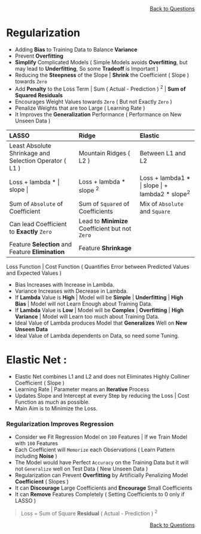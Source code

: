 <p align='right'><a align="right" href="https://github.com/KIRANKUMAR7296/Library/blob/main/Interview.md">Back to Questions</a></p>

# Regularization

- Adding **Bias** to Training Data to Balance **Variance**
- Prevent **Overfitting**
- **Simplify** Complicated Models ( Simple Models avoids **Overfitting**, but may lead to **Underfitting**, So some **Tradeoff** is Important )
- Reducing the **Steepness** of the Slope | **Shrink** the Coefficient ( Slope ) towards `Zero`
- Add **Penalty** to the Loss Term | Sum ( Actual - Prediction ) <sup>2</sup> | **Sum of Squared Residuals**
- Encourages Weight Values towards `Zero` ( But not Exactly `Zero` )
- Penalize Weights that are too Large ( Learning Rate )
- It Improves the **Generalization** Performance ( Performance on New Unseen Data )

LASSO | Ridge | Elastic
:--- | :--- | :---
Least Absolute Shrinkage and Selection Operator ( L1 ) | Mountain Ridges ( L2 ) | Between L1 and L2 
Loss + lambda * \| slope \| | Loss + lambda * slope <sup>2</sup> | Loss + lambda1 * \| slope \| + lambda2 * slope<sup>2</sup>
Sum of `Absolute` of Coefficient | Sum of `Squared` of Coefficients | Mix of `Absolute` and `Square`
Can lead Coefficient to **Exactly** `Zero` | Lead to **Minimize** Coefficient but not `Zero`
Feature **Selection** and Feature **Elimination** | Feature **Shrinkage**

Loss Function | Cost Function ( Quantifies Error between Predicted Values and Expected Values )

- Bias Increases with Increase in Lambda.
- Variance Increases with Decrease in Lambda.
- If **Lambda** Value is **High** | Model will be **Simple** | **Underfitting** | **High Bias** | Model will not Learn Enough about Training Data.
- If **Lambda** Value is **Low** | Model will be **Complex** | **Overfitting** | **High Variance** | Model will Learn too much about Training Data.
- Ideal Value of Lambda produces Model that **Generalizes** Well on **New Unseen Data** 
- Ideal Value of Lambda dependents on Data, so need some Tuning.  

# Elastic Net :
- Elastic Net combines L1 and L2 and does not Eliminates Highly Colliner Coefficient ( Slope )
- Learning Rate | Parameter means an **Iterative** Process 
- Updates Slope and Intercept at every Step by reducing the Loss | Cost Function as much as possible.
- Main Aim is to Minimize the Loss. 

### Regularization Improves Regression
- Consider we Fit Regression Model on `100` Features | If we Train Model with `100` Features
- Each Coefficient will `Memorize` each Observations ( Learn Pattern including **Noise** )
- The Model would have Perfect `Accuracy` on the Training Data but it will not `Generalize` well on Test Data ( New Unseen Data )
- Regularization can Prevent **Overfitting** by Artificially Penalizing Model **Coefficient** ( Slopes )
- It can **Discourage** Large Coefficients and **Encourage** Small Coefficients
- It can **Remove** Features Completely ( Setting Coefficients to 0 only if LASSO )

> Loss = Sum of Square **Residual** ( Actual - Prediction ) <sup>2</sup> 

<p align='right'><a align="right" href="https://github.com/KIRANKUMAR7296/Library/blob/main/Interview.md">Back to Questions</a></p>
